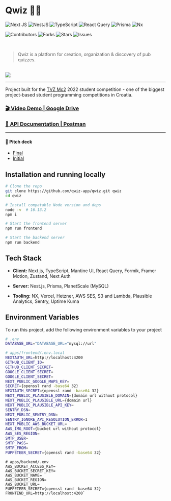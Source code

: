 # Qwiz ✌🏻

![Next JS](https://img.shields.io/badge/Next-black?style=for-the-badge&logo=next.js&logoColor=white)
![NestJS](https://img.shields.io/badge/nestjs-%23E0234E.svg?style=for-the-badge&logo=nestjs&logoColor=white)
![TypeScript](https://img.shields.io/badge/typescript-%23007ACC.svg?style=for-the-badge&logo=typescript&logoColor=white)
![React Query](https://img.shields.io/badge/-React%20Query-FF4154?style=for-the-badge&logo=react%20query&logoColor=white)
![Prisma](https://img.shields.io/badge/Prisma-3982CE?style=for-the-badge&logo=Prisma&logoColor=white)
![Nx](https://img.shields.io/badge/nx-143055?style=for-the-badge&logo=nx&logoColor=white)


![Contributors](https://img.shields.io/github/contributors/qwiz-app/qwiz)
![Forks](https://img.shields.io/github/forks/qwiz-app/qwiz)
![Stars](https://img.shields.io/github/stars/qwiz-app/qwiz)
![Issues](https://img.shields.io/github/issues/qwiz-app/qwiz)

<br />

> Qwiz is a platform for creation, organization & discovery of pub quizzes. 

<br />

<img src="./design.png" />

---

Project built for the [TVZ Mc2](https://mc2.tvz.hr/) 2022 student competition - one of the biggest project-based student programming competitions in Croatia.

### [🎬 Video Demo | Google Drive](https://drive.google.com/file/d/1swh3Bd43ThSkKgEnOpwXu9OcoUbOqt0l/view?usp=sharing)
### [🧰 API Documentation | Postman](https://documenter.getpostman.com/view/15639222/UyrDCvUG)

--- 

#### 🎤 Pitch deck
- [Final](https://pitch.com/public/3279f068-7a65-4838-8d7c-5c5906123cc0)
- [Initial](https://pitch.com/public/ce709700-e619-46a5-bbe3-afd0eb5570d6)


## Installation and running locally

```bash
# Clone the repo
git clone https://github.com/qwiz-app/qwiz.git qwiz
cd qwiz

# Install compatable Node version and deps
node -v  # 16.13.2
npm i

# Start the frontend server
npm run frontend

# Start the backend server
npm run backend
```

## Tech Stack

- **Client:** Next.js, TypeScript, Mantine UI, React Query, Formik, Framer Motion, Zustand, Next Auth

- **Server:** Nest.js, Prisma, PlanetScale (MySQL)

- **Tooling:** NX, Vercel, Hetzner, AWS SES, S3 and Lambda, Plausible Analytics, Sentry, Uptime Kuma


## Environment Variables

To run this project, add the following environment variables to your project

```bash
# .env
DATABASE_URL="DATABASE_URL="mysql://url"
```

```bash
# apps/frontend/.env.local
NEXTAUTH_URL=http://localhost:4200
GITHUB_CLIENT_ID=
GITHUB_CLIENT_SECRET=
GOOGLE_CLIENT_SECRET=
GOOGLE_CLIENT_SECRET=
NEXT_PUBLIC_GOOGLE_MAPS_KEY=
SECRET={openssl rand -base64 32}
NEXTAUTH_SECRET={openssl rand -base64 32}
NEXT_PUBLIC_PLAUSIBLE_DOMAIN={domain url without protocol}
NEXT_PUBLIC_PLAUSIBLE_URL={domain url}
NEXT_PUBLIC_PLAUSIBLE_API_KEY=
SENTRY_DSN=
NEXT_PUBLIC_SENTRY_DSN=
SENTRY_IGNORE_API_RESOLUTION_ERROR=1 
NEXT_PUBLIC_AWS_BUCKET_URL=
AWS_IMG_ROOT={bucket url without protocol}
AWS_SES_REGION=
SMTP_USER=
SMTP_PASS=
SMTP_FROM=
PUPPETEER_SECRET={openssl rand -base64 32}
```

```
# apps/backend/.env
AWS_BUCKET_ACCESS_KEY=
AWS_BUCKET_SECRET_KEY=
AWS_BUCKET_NAME=
AWS_BUCKET_REGION=
AWS_BUCKET_URL=
PUPPETEER_SECRET={openssl rand -base64 32}
FRONTEND_URL=http://localhost:4200`
```
